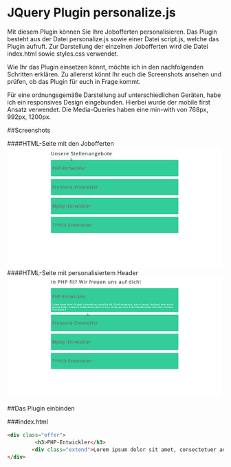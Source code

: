 JQuery Plugin personalize.js
============================

Mit diesem Plugin können Sie Ihre Jobofferten personalisieren. Das Plugin besteht aus der Datei personalize.js sowie einer Datei script.js, welche das Plugin aufruft. Zur Darstellung der einzelnen Jobofferten wird die Datei index.html sowie styles.css verwendet.

Wie Ihr das Plugin einsetzen könnt, möchte ich in den nachfolgenden Schritten erklären.
Zu allererst könnt Ihr euch die Screenshots ansehen und prüfen, ob das Plugin für euch in Frage kommt.

Für eine ordnungsgemäße Darstellung auf unterschiedlichen Geräten, habe ich ein responsives Design eingebunden.
Hierbei wurde der mobile first Ansatz verwendet. Die Media-Queries haben eine min-with von 768px, 992px, 1200px.

##Screenshots

####HTML-Seite mit den Jobofferten
![alt text](https://github.com/bmehler/personalize/raw/master/screenshots/screenshot1.jpg "Job offers")
####HTML-Seite mit personalisiertem Header
![alt text](https://github.com/bmehler/personalize/raw/master/screenshots/screenshot2.jpg "Job offers")

##Das Plugin einbinden

###index.html

```HTML
<div class="offer">
         <h3>PHP-Entwickler</h3>
        <div class="extend">Lorem ipsum dolor sit amet, consectetuer adipiscing elit. Morbi malesuada, ante at feugiat tincidunt, enim massa gravida metus, commodo lacinia massa diam vel eros. Proin eget urna. Nunc fringilla neque vitae odio. Vivamus vitae ligula.1</div>
</div>
```
